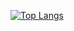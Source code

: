 [![Top Langs](https://github-readme-stats.vercel.app/api/top-langs/?username=KramerEd)](https://github.com/KramerEd)
